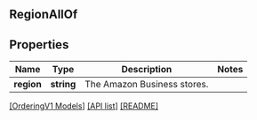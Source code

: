 ## RegionAllOf

## Properties

Name | Type | Description | Notes
------------ | ------------- | ------------- | -------------
**region** | **string** | The Amazon Business stores. |

[[OrderingV1 Models]](../) [[API list]](../../Api) [[README]](../../../README.md)
